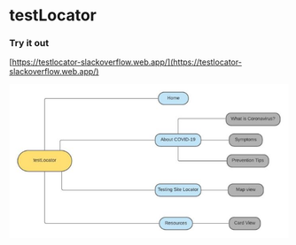# testLocator

### Try it out
[https://testlocator-slackoverflow.web.app/](https://testlocator-slackoverflow.web.app/)

![alt text](https://github.com/annguyens/testLocator/blob/main/images-in-readme/COVID-19%20Testing%20Center.jpeg)
